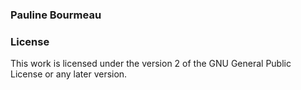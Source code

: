### Pauline Bourmeau 

### License

This work is licensed under the version 2 of the GNU General Public License or any later version.
